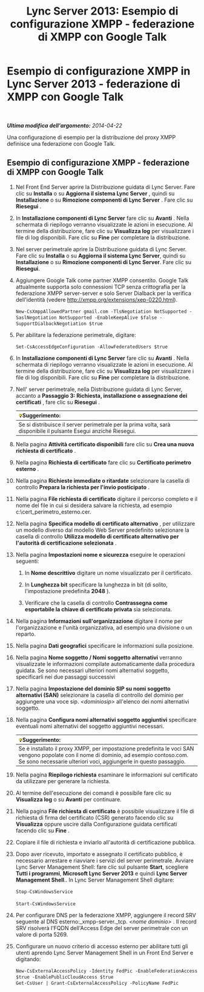﻿---
title: 'Lync Server 2013: Esempio di configurazione XMPP - federazione di XMPP con Google Talk'
TOCTitle: Esempio di configurazione XMPP - federazione di XMPP con Google Talk
ms:assetid: 360a2f7b-015b-4e93-ac67-0f609c21f1a2
ms:mtpsurl: https://technet.microsoft.com/it-it/library/JJ204807(v=OCS.15)
ms:contentKeyID: 49300164
ms.date: 08/24/2015
mtps_version: v=OCS.15
ms.translationtype: HT
---

# Esempio di configurazione XMPP in Lync Server 2013 - federazione di XMPP con Google Talk

 

_**Ultima modifica dell'argomento:** 2014-04-22_

Una configurazione di esempio per la distribuzione del proxy XMPP definisce una federazione con Google Talk.

## Esempio di configurazione XMPP - federazione di XMPP con Google Talk

1.  Nel Front End Server aprire la Distribuzione guidata di Lync Server. Fare clic su **Installa** o su **Aggiorna il sistema Lync Server** , quindi su **Installazione** o su **Rimozione componenti di Lync Server** . Fare clic su **Riesegui** .

2.  In **Installazione componenti di Lync Server** fare clic su **Avanti** . Nella schermata di riepilogo verranno visualizzate le azioni in esecuzione. Al termine della distribuzione, fare clic su **Visualizza log** per visualizzare i file di log disponibili. Fare clic su **Fine** per completare la distribuzione.

3.  Nel server perimetrale aprire la Distribuzione guidata di Lync Server. Fare clic su **Installa** o su **Aggiorna il sistema Lync Server**, quindi su **Installazione** o su **Rimozione componenti di Lync Server**. Fare clic su **Riesegui**.

4.  Aggiungere Google Talk come partner XMPP consentito. Google Talk attualmente supporta solo connessioni TCP senza crittografia per la federazione XMPP server-server e solo Server Dialback per la verifica dell'identità (vedere <http://xmpp.org/extensions/xep-0220.html>).
    
        New-CsXmppAllowedPartner gmail.com -TlsNegotiation NotSupported -SaslNegotiation NotSupported -EnableKeepAlive $false -SupportDialbackNegotiation $true

5.  Per abilitare la federazione perimetrale, digitare:
    
        Set-CsAccessEdgeConfiguration -AllowFederatedUsers $true

6.  In **Installazione componenti di Lync Server** fare clic su **Avanti** . Nella schermata di riepilogo verranno visualizzate le azioni in esecuzione. Al termine della distribuzione, fare clic su **Visualizza log** per visualizzare i file di log disponibili. Fare clic su **Fine** per completare la distribuzione.

7.  Nell' server perimetrale, nella Distribuzione guidata di Lync Server, accanto a **Passaggio 3: Richiesta, installazione o assegnazione dei certificati** , fare clic su **Riesegui** .
    
    <table>
    <thead>
    <tr class="header">
    <th><img src="images/Gg398201.tip(OCS.15).gif" title="tip" alt="tip" />Suggerimento:</th>
    </tr>
    </thead>
    <tbody>
    <tr class="odd">
    <td>Se si distribuisce il server perimetrale per la prima volta, sarà disponibile il pulsante Esegui anziché Riesegui.</td>
    </tr>
    </tbody>
    </table>


8.  Nella pagina **Attività certificato disponibili** fare clic su **Crea una nuova richiesta di certificato** .

9.  Nella pagina **Richiesta di certificato** fare clic su **Certificato perimetro esterno** .

10. Nella pagina **Richieste immediate o ritardate** selezionare la casella di controllo **Prepara la richiesta per l'invio posticipato** .

11. Nella pagina **File richiesta di certificato** digitare il percorso completo e il nome del file in cui si desidera salvare la richiesta, ad esempio c:\\cert\_perimetro\_esterno.cer.

12. Nella pagina **Specifica modello di certificato alternativo** , per utilizzare un modello diverso dal modello Web Server predefinito selezionare la casella di controllo **Utilizza modello di certificato alternativo per l'autorità di certificazione selezionata** .

13. Nella pagina **Impostazioni nome e sicurezza** eseguire le operazioni seguenti:
    
    1.  In **Nome descrittivo** digitare un nome visualizzato per il certificato.
    
    2.  In **Lunghezza bit** specificare la lunghezza in bit (di solito, l'impostazione predefinita **2048** ).
    
    3.  Verificare che la casella di controllo **Contrassegna come esportabile la chiave di certificato privata** sia selezionata.

14. Nella pagina **Informazioni sull'organizzazione** digitare il nome per l'organizzazione e l'unità organizzativa, ad esempio una divisione o un reparto.

15. Nella pagina **Dati geografici** specificare le informazioni sulla posizione.

16. Nella pagina **Nome soggetto / Nomi soggetto alternativi** verranno visualizzate le informazioni compilate automaticamente dalla procedura guidata. Se sono necessari ulteriori nomi alternativi soggetto, specificarli nei due passaggi successivi

17. Nella pagina **Impostazione del dominio SIP su nomi soggetto alternativi (SAN)** selezionare la casella di controllo del dominio per aggiungere una voce sip. *\<dominiosip\>* all'elenco dei nomi alternativi soggetto.

18. Nella pagina **Configura nomi alternativi soggetto aggiuntivi** specificare eventuali nomi alternativi del soggetto aggiuntivi necessari.
    
    <table>
    <thead>
    <tr class="header">
    <th><img src="images/Gg398201.tip(OCS.15).gif" title="tip" alt="tip" />Suggerimento:</th>
    </tr>
    </thead>
    <tbody>
    <tr class="odd">
    <td>Se è installato il proxy XMPP, per impostazione predefinita le voci SAN vengono popolate con il nome di dominio, ad esempio contoso.com. Se sono necessarie ulteriori voci, aggiungerle in questo passaggio.</td>
    </tr>
    </tbody>
    </table>


19. Nella pagina **Riepilogo richiesta** esaminare le informazioni sul certificato da utilizzare per generare la richiesta.

20. Al termine dell'esecuzione dei comandi è possibile fare clic su **Visualizza log** o su **Avanti** per continuare.

21. Nella pagina **File richiesta di certificato** è possibile visualizzare il file di richiesta di firma del certificato (CSR) generato facendo clic su **Visualizza** oppure uscire dalla Configurazione guidata certificati facendo clic su **Fine** .

22. Copiare il file di richiesta e inviarlo all'autorità di certificazione pubblica.

23. Dopo aver ricevuto, importato e assegnato il certificato pubblico, è necessario arrestare e riavviare i servizi del server perimetrale. Avviare Lync Server Management Shell: fare clic sul pulsante **Start**, scegliere **Tutti i programmi**, **Microsoft Lync Server 2013** e quindi **Lync Server Management Shell**.. In Lync Server Management Shell digitare:
    
        Stop-CsWindowsService
    
        Start-CsWindowsService

24. Per configurare DNS per la federazione XMPP, aggiungere il record SRV seguente al DNS esterno:\_xmpp-server.\_tcp. *\<nome dominio\>* . Il record SRV risolverà l'FQDN dell'Access Edge del server perimetrale con un valore di porta 5269.

25. Configurare un nuovo criterio di accesso esterno per abilitare tutti gli utenti aprendo Lync Server Management Shell in un Front End Server e digitando:
    
        New-CsExternalAccessPolicy -Identity FedPic -EnableFederationAccess $true -EnablePublicCloudAccess $true
        Get-CsUser | Grant-CsExternalAccessPolicy -PolicyName FedPic

